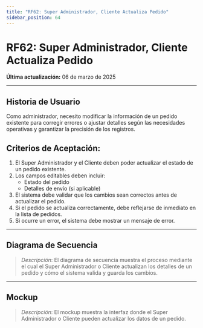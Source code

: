 ```yaml
---
title: "RF62: Super Administrador, Cliente Actualiza Pedido"
sidebar_position: 64
---
```


# RF62: Super Administrador, Cliente Actualiza Pedido

**Última actualización:** 06 de marzo de 2025

---

## Historia de Usuario

Como administrador, necesito modificar la información de un pedido existente para corregir errores o ajustar detalles según las necesidades operativas y garantizar la precisión de los registros.

## **Criterios de Aceptación:**

1. El Super Administrador y el Cliente deben poder actualizar el estado de un pedido existente.
2. Los campos editables deben incluir:
   - Estado del pedido
   - Detalles de envío (si aplicable)
3. El sistema debe validar que los cambios sean correctos antes de actualizar el pedido.
4. Si el pedido se actualiza correctamente, debe reflejarse de inmediato en la lista de pedidos.
5. Si ocurre un error, el sistema debe mostrar un mensaje de error.

---

## **Diagrama de Secuencia**

> _Descripción_: El diagrama de secuencia muestra el proceso mediante el cual el Super Administrador o Cliente actualizan los detalles de un pedido y cómo el sistema valida y guarda los cambios.

---

## **Mockup**

> _Descripción_: El mockup muestra la interfaz donde el Super Administrador o Cliente pueden actualizar los datos de un pedido.
